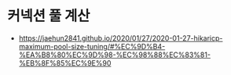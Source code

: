 # 커넥션 풀 계산
  - https://jaehun2841.github.io/2020/01/27/2020-01-27-hikaricp-maximum-pool-size-tuning/#%EC%9D%B4-%EA%B8%80%EC%9D%98-%EC%98%88%EC%83%81-%EB%8F%85%EC%9E%90
